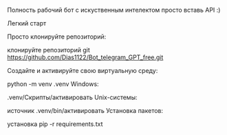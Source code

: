 Полность рабочий бот с искуственным интелектом просто вставь API :)

Легкий старт

Просто клонируйте репозиторий:

клонируйте репозиторий git https://github.com/Dias1122/Bot_telegram_GPT_free.git

Создайте и активируйте свою виртуальную среду:

python -m venv .venv
Windows:

.venv/Скрипты/активировать
Unix-системы:

источник .venv/bin/активировать
Установка пакетов:

установка pip -r requirements.txt
